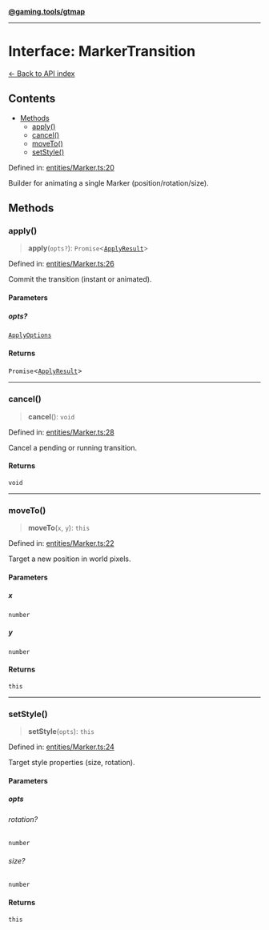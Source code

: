 [**@gaming.tools/gtmap**](README.md)

***

# Interface: MarkerTransition

[← Back to API index](./README.md)

## Contents

- [Methods](#methods)
  - [apply()](#apply)
  - [cancel()](#cancel)
  - [moveTo()](#moveto)
  - [setStyle()](#setstyle)

Defined in: [entities/Marker.ts:20](https://github.com/gamingtools/gt-map/blob/02ad961dd733041f2c6c39034ee7c302a553f45a/packages/gtmap/src/entities/Marker.ts#L20)

Builder for animating a single Marker (position/rotation/size).

## Methods

### apply()

> **apply**(`opts?`): `Promise`\<[`ApplyResult`](Interface.ApplyResult.md)\>

Defined in: [entities/Marker.ts:26](https://github.com/gamingtools/gt-map/blob/02ad961dd733041f2c6c39034ee7c302a553f45a/packages/gtmap/src/entities/Marker.ts#L26)

Commit the transition (instant or animated).

#### Parameters

##### opts?

[`ApplyOptions`](Interface.ApplyOptions.md)

#### Returns

`Promise`\<[`ApplyResult`](Interface.ApplyResult.md)\>

***

### cancel()

> **cancel**(): `void`

Defined in: [entities/Marker.ts:28](https://github.com/gamingtools/gt-map/blob/02ad961dd733041f2c6c39034ee7c302a553f45a/packages/gtmap/src/entities/Marker.ts#L28)

Cancel a pending or running transition.

#### Returns

`void`

***

### moveTo()

> **moveTo**(`x`, `y`): `this`

Defined in: [entities/Marker.ts:22](https://github.com/gamingtools/gt-map/blob/02ad961dd733041f2c6c39034ee7c302a553f45a/packages/gtmap/src/entities/Marker.ts#L22)

Target a new position in world pixels.

#### Parameters

##### x

`number`

##### y

`number`

#### Returns

`this`

***

### setStyle()

> **setStyle**(`opts`): `this`

Defined in: [entities/Marker.ts:24](https://github.com/gamingtools/gt-map/blob/02ad961dd733041f2c6c39034ee7c302a553f45a/packages/gtmap/src/entities/Marker.ts#L24)

Target style properties (size, rotation).

#### Parameters

##### opts

###### rotation?

`number`

###### size?

`number`

#### Returns

`this`
